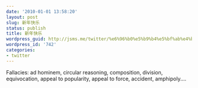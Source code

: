```yaml
---
date: '2010-01-01 13:58:20'
layout: post
slug: 新年快乐
status: publish
title: 新年快乐
wordpress_guid: http://jsms.me/twitter/%e6%96%b0%e5%b9%b4%e5%bf%ab%e4%b9%90
wordpress_id: '742'
categories:
- twitter
---
```


Fallacies: ad hominem, circular reasoning, composition, division, equivocation, appeal to popularity, appeal to force, accident, amphipoly....
